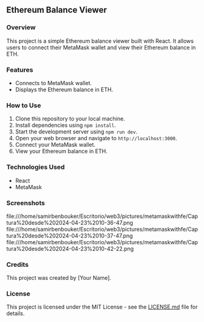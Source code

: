 ## Ethereum Balance Viewer

### Overview
This project is a simple Ethereum balance viewer built with React. It allows users to connect their MetaMask wallet and view their Ethereum balance in ETH.

### Features
- Connects to MetaMask wallet.
- Displays the Ethereum balance in ETH.

### How to Use
1. Clone this repository to your local machine.
2. Install dependencies using `npm install`.
3. Start the development server using `npm run dev`.
4. Open your web browser and navigate to `http://localhost:3000`.
5. Connect your MetaMask wallet.
6. View your Ethereum balance in ETH.

### Technologies Used
- React
- MetaMask

### Screenshots
file:///home/samirbenbouker/Escritorio/web3/pictures/metamaskwithfe/Captura%20desde%202024-04-23%2010-36-47.png
file:///home/samirbenbouker/Escritorio/web3/pictures/metamaskwithfe/Captura%20desde%202024-04-23%2010-37-47.png
file:///home/samirbenbouker/Escritorio/web3/pictures/metamaskwithfe/Captura%20desde%202024-04-23%2010-42-22.png

### Credits
This project was created by [Your Name].

### License
This project is licensed under the MIT License - see the [LICENSE.md](LICENSE.md) file for details.
